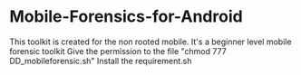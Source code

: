 # Mobile-Forensics-for-Android
This toolkit is created for the non rooted mobile. It's a beginner level mobile forensic toolkit
Give the permission to the file "chmod 777 DD_mobileforensic.sh"
Install the requirement.sh
